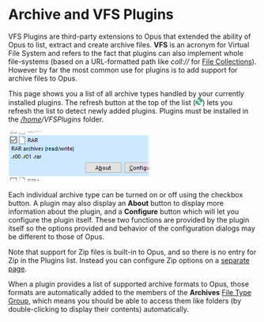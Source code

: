 # Archive and VFS Plugins

VFS Plugins are third-party extensions to Opus that extended the ability of Opus to list, extract and create archive files. **VFS** is an acronym for Virtual File System and refers to the fact that plugins can also implement whole file-systems (based on a URL-formatted path like *coll://* for [File Collections](/Manual/basic_concepts/virtual_file_system/file_collections/RAEDME.md)). However by far the most common use for plugins is to add support for archive files to Opus.

This page shows you a list of all archive types handled by your currently installed plugins. The refresh button at the top of the list (![](/Manual/images/media/icons_-_refresh.png)) lets you refresh the list to detect newly added plugins. Plugins must be installed in the *[/home](/Manual/basic_concepts/the_lister/navigation/aliases.md)/VFSPlugins* folder.

![](/Manual/images/media/vfs_plugins.png) 

  
Each individual archive type can be turned on or off using the checkbox button. A plugin may also display an **About** button to display more information about the plugin, and a **Configure** button which will let you configure the plugin itself. These two functions are provided by the plugin itself so the options provided and behavior of the configuration dialogs may be different to those of Opus.

Note that support for Zip files is built-in to Opus, and so there is no entry for Zip in the Plugins list. Instead you can configure Zip options on a [separate page](zip_file_options.md).

When a plugin provides a list of supported archive formats to Opus, those formats are automatically added to the members of the **Archives** [File Type Group](/Manual/file_types/file_type_groups.md), which means you should be able to access them like folders (by double-clicking to display their contents) automatically.
